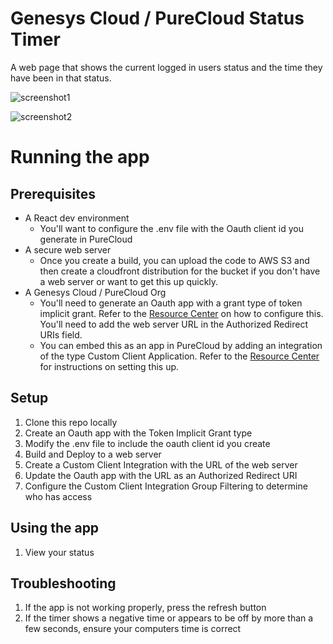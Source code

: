 # Genesys Cloud / PureCloud Status Timer

A web page that shows the current logged in users status and the time they have been in that status.

![screenshot1](https://d3d9jcb51pucvn.cloudfront.net/PureCloud_Status_Timer_Screenshot_1.png)

![screenshot2](https://d3d9jcb51pucvn.cloudfront.net/PureCloud_Status_Timer_Screenshot_2.png)


# Running the app

## Prerequisites

* A React dev environment
  * You'll want to configure the .env file with the Oauth client id you generate in PureCloud
* A secure web server
  * Once you create a build, you can upload the code to AWS S3 and then create a cloudfront distribution for the bucket if you don't have a web server or want to get this up quickly.
* A Genesys Cloud / PureCloud Org
  * You'll need to generate an Oauth app with a grant type of token implicit grant. Refer to the [Resource Center](https://help.mypurecloud.com/articles/create-an-oauth-client/) on how to configure this. You'll need to add the web server URL in the Authorized Redirect URIs field.
  * You can embed this as an app in PureCloud by adding an integration of the type Custom Client Application. Refer to the [Resource Center](https://help.mypurecloud.com/articles/set-custom-client-application-integration/) for instructions on setting this up.

## Setup

1. Clone this repo locally
2. Create an Oauth app with the Token Implicit Grant type
3. Modify the .env file to include the oauth client id you create
4. Build and Deploy to a web server
5. Create a Custom Client Integration with the URL of the web server
6. Update the Oauth app with the URL as an Authorized Redirect URI
7. Configure the Custom Client Integration Group Filtering to determine who has access 

## Using the app

1. View your status

## Troubleshooting

1. If the app is not working properly, press the refresh button
2. If the timer shows a negative time or appears to be off by more than a few seconds, ensure your computers time is correct